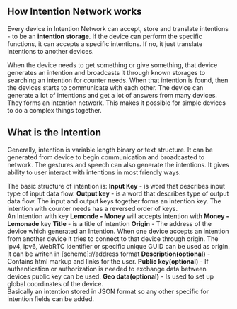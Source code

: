 ## How Intention Network works
Every device in Intention Network can accept, store and translate intentions - to be an **intention storage**. 
If the device can perform the specific functions, it can accepts a specific intentions. 
If no, it just translate intentions to another devices.     

When the device needs to get something or give something, that device generates an intention and 
broadcasts it through known storages to searching an intention for counter needs.
When that intention is found, then the devices starts to communicate with each other.
The device can generate a lot of intentions and get a lot of answers from many devices.
They forms an intention network. This makes it possible for simple devices to do
a complex things together.

## What is the Intention
Generally, intention is variable length binary or text structure. It can be generated from device to begin 
communication and broadcasted to network. The gestures and speech can also generate 
the intentions. It gives ability to user interact with intentions in most 
friendly ways.

The basic structure of intention is:
**Input Key** - is word that describes input type of input data flow.
**Output key** - is a word that describes type of output data flow.
The input and output keys together forms an intention key. The intention with counter needs has a reversed order of
keys.  
An Intention with key **Lemonde - Money** will accepts intention with **Money - Lemonade** key 
**Title** - is a title of intention
**Origin** - The address of the device which generated an Intention. When one device accepts an intention from
another device it tries to connect to that device through origin. The ipv4, ipv6, WebRTC identifier or 
specific unique GUID can be used as origin. It can be writen in [scheme]://address format 
**Description(optional)** - Contains html markup and links for the user.
**Public key(optional)** - If authentication or authorization is needed to exchange data between devices public key can be used.
**Geo data(optional)** - Is used to set up global coordinates of the device.   
Basically an intention stored in JSON format so any other specific for intention fields can be added.
   

